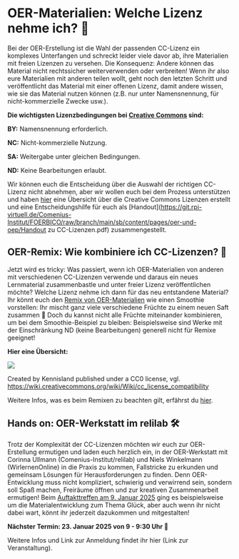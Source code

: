 # OER-Materialien: Welche Lizenz nehme ich? 🤷

Bei der OER-Erstellung ist die Wahl der passenden CC-Lizenz ein komplexes Unterfangen und schreckt leider viele davor ab, ihre Materialien mit freien Lizenzen zu versehen. Die Konsequenz: Andere können das Material nicht rechtssicher weiterverwenden oder verbreiten! Wenn ihr also eure Materialien mit anderen teilen wollt, geht noch den letzten Schritt und veröffentlicht das Material mit einer offenen Lizenz, damit andere wissen, wie sie das Material nutzen können (z.B. nur unter Namensnennung, für nicht-kommerzielle Zwecke usw.). 

**Die wichtigsten Lizenzbedingungen bei [Creative Commons](https://creativecommons.org/share-your-work/cclicenses/) sind:**

**BY:** Namensnennung erforderlich.

**NC:** Nicht-kommerzielle Nutzung.

**SA:** Weitergabe unter gleichen Bedingungen.

**ND:** Keine Bearbeitungen erlaubt.

Wir können euch die Entscheidung über die Auswahl der richtigen CC-Lizenz nicht abnehmen, aber wir wollen euch bei dem Prozess unterstützen und haben [hier](https://oer.community/oer-und-oep/) eine Übersicht über die Creative Commons Lizenzen erstellt und eine Entscheidungshilfe für euch als [Handout](https://git.rpi-virtuell.de/Comenius-Institut/FOERBICO/raw/branch/main/sb/content/pages/oer-und-oep/Handout zu CC-Lizenzen.pdf) zusammengestellt. 

## OER-Remix: Wie kombiniere ich CC-Lizenzen? 🔀

Jetzt wird es tricky: Was passiert, wenn ich OER-Materialien von anderen mit verschiedenen CC-Lizenzen verwende und daraus ein neues Lernmaterial zusammenbastle und unter freier Lizenz veröffentlichen möchte? Welche Lizenz nehme ich dann für das neu entstandene Material?
Ihr könnt euch den [Remix von OER-Materialien](https://certificates.creativecommons.org/cccertedu/chapter/4-4-remixing-cc-licensed-work/) wie einen Smoothie vorstellen: Ihr mischt ganz viele verschiedene Früchte zu einem neuen Saft zusammen 🍹 Doch du kannst nicht alle Früchte miteinander kombinieren, um bei dem Smoothie-Beispiel zu bleiben: Beispielsweise sind Werke mit der Einschränkung ND (keine Bearbeitungen) generell nicht für Remixe geeignet!

**Hier eine Übersicht:**

![](https://wiki.creativecommons.org/images/5/5b/CC_License_Compatibility_Chart.png)
 
Created by Kennisland published under a CC0 license, vgl. https://wiki.creativecommons.org/wiki/Wiki/cc_license_compatibility

Weitere Infos, was es beim Remixen zu beachten gilt, erfährst du [hier](https://irights.info/artikel/kombinieren-bearbeiten-remixen-oer-richtig-verwenden/28560).

## Hands on: OER-Werkstatt im relilab 🛠️

Trotz der Komplexität der CC-Lizenzen möchten wir euch zur OER-Erstellung ermutigen und laden euch herzlich ein, in der OER-Werkstatt mit Corinna Ullmann (Comenius-Institut/relilab) und Niels Winkelmann (WirlernenOnline) in die Praxis zu kommen, Fallstricke zu erkunden und gemeinsam Lösungen für Herausforderungen zu finden. Denn OER-Entwicklung muss nicht kompliziert, schwierig und verwirrend sein, sondern soll Spaß machen, Freiräume öffnen und zur kreativen Zusammenarbeit ermutigen! Beim [Auftakttreffen am 9. Januar 2025](https://relilab.org/oer-werkstatt-backe-dein-eigenes-lernmaterial-zum-thema-glueck/) ging es beispielsweise um die Materialentwicklung zum Thema Glück, aber auch wenn ihr nicht dabei wart, könnt ihr jederzeit dazukommen und mitgestalten!

**Nächster Termin: 23. Januar 2025 von 9 - 9:30 Uhr 📅**

Weitere Infos und Link zur Anmeldung findet ihr hier (Link zur Veranstaltung).
